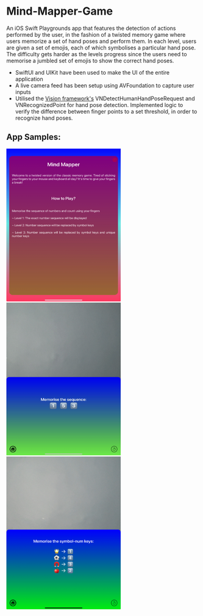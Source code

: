 # Mind-Mapper-Game
An iOS Swift Playgrounds app that features the detection of actions performed by the user, in the fashion of a twisted memory game where users memorize a set of hand poses and perform them. In each level, users are given a set of emojis, each of which symbolises a particular hand pose. The difficulty gets harder as the levels progress since the users need to memorise a jumbled set of emojis to show the correct hand poses. 
- SwiftUI and UIKit have been used to make the UI of the entire application
- A live camera feed has been setup using AVFoundation to capture user inputs
- Utilised the [Vision framework's](https://developer.apple.com/documentation/vision/) VNDetectHumanHandPoseRequest and VNRecognizedPoint for hand pose detection. Implemented logic to verify the difference between finger points to a set threshold, in order to recognize hand poses.

## App Samples:
<div style={{display: "flex", flexDirection: "row"}}>
<img src="https://github.com/rachit-bhatia/Mind-Mapper-Game/blob/main/SS_imgs/howToPlay.jpg" width="300" height="400"/> 
<img src="https://github.com/rachit-bhatia/Mind-Mapper-Game/blob/main/SS_imgs/level1.jpg" width="300" height="400"/> 
<img src="https://github.com/rachit-bhatia/Mind-Mapper-Game/blob/main/SS_imgs/level2.jpg" width="300" height="400"/> 
</div>
